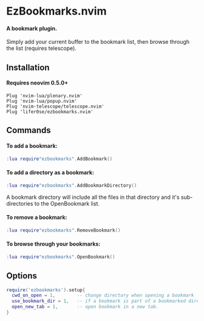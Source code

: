 # EzBookmarks.nvim

#### A bookmark plugin.
Simply add your current buffer to the bookmark list, then browse through the list (requires telescope).


## Installation
#### Requires neovim 0.5.0+

```vim
Plug 'nvim-lua/plenary.nvim'
Plug 'nvim-lua/popup.nvim'
Plug 'nvim-telescope/telescope.nvim'
Plug 'lifer0se/ezbookmarks.nvim'
```

## Commands
#### To add a bookmark:

```lua
:lua require"ezbookmarks".AddBookmark()
```

#### To add a directory as a bookmark:

```lua
:lua require"ezbookmarks".AddBookmarkDirectory()
```
A bookmark directory will include all the files in that directory and it's sub-directories to the OpenBookmark list.

#### To remove a bookmark:

```lua
:lua require"ezbookmarks".RemoveBookmark()
```

#### To browse through your bookmarks:

```lua
:lua require"ezbookmarks".OpenBookmark()
```

## Options

```lua
require('ezbookmarks').setup{
  cwd_on_open = 1,        -- change directory when opening a bookmark
  use_bookmark_dir = 1,   -- if a bookmark is part of a bookmarked directory, cd to that direcrtory (works independently of cwd_on_open)
  open_new_tab = 1,       -- open bookmark in a new tab.
}
```

